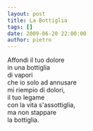 ```yaml
---
layout: post
title: La Bottiglia
tags: []
date: 2009-06-20 22:00:00
author: pietro
---
```

Affondi il tuo dolore<br/>in una bottiglia<br/>di vapori<br/>che io solo ad annusare<br/>mi riempio di dolori,<br/>il tuo legame<br/>con la vita s'assottiglia,<br/>ma non stappare<br/>la bottiglia.

